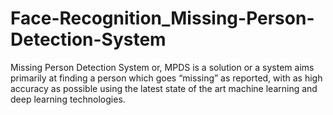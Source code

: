 # Face-Recognition_Missing-Person-Detection-System
Missing Person Detection System or, MPDS is a solution or a system aims primarily at finding a person which goes “missing” as reported, with as high accuracy as possible using the latest state of the art machine learning and deep learning technologies.
